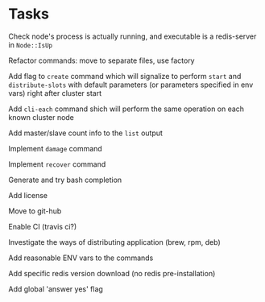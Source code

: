 # Tasks

Check node's process is actually running, and executable is a redis-server in `Node::IsUp` 

Refactor commands: move to separate files, use factory

Add flag to `create` command which will signalize to perform `start` and `distribute-slots` with default parameters (or 
parameters specified in env vars) right after cluster start

Add `cli-each` command shich will perform the same operation on each known cluster node 

Add master/slave count info to the `list` output

Implement `damage` command
 
Implement `recover` command

Generate and try bash completion

Add license

Move to git-hub

Enable CI (travis ci?)

Investigate the ways of distributing application (brew, rpm, deb)

Add reasonable ENV vars to the commands

Add specific redis version download (no redis pre-installation)

Add global 'answer yes' flag
